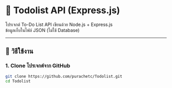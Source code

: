# 📝 Todolist API (Express.js)

โปรเจกต์ To-Do List API เขียนด้วย Node.js + Express.js  
ข้อมูลเก็บในไฟล์ JSON (ไม่ใช้ Database)

---

## 🚀 วิธีใช้งาน

### 1. Clone โปรเจกต์จาก GitHub
```bash
git clone https://github.com/purachetc/Todolist.git
cd Todolist